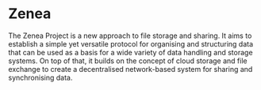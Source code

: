 # Zenea
The Zenea Project is a new approach to file storage and sharing. It aims to establish a simple yet versatile protocol for organising and structuring data that can be used as a basis for a wide variety of data handling and storage systems. On top of that, it builds on the concept of cloud storage and file exchange to create a decentralised network-based system for sharing and synchronising data.